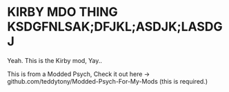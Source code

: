# KIRBY MDO THING KSDGFNLSAK;DFJKL;ASDJK;LASDGJ
Yeah. This is the Kirby mod, Yay..

This is from a Modded Psych, Check it out here -> github.com/teddytony/Modded-Psych-For-My-Mods (this is required.)